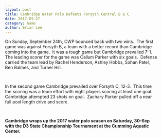 ```yaml
---
layout: post
title: Cambridge Water Polo Defeats Forsyth Central B & C
date: 2017-09-27
category: Game
author: Brian Lee
---
```


On Sunday, September 24th, CWP bounced back with two wins.  The first game was against Forsyth B, a team with a better record than Cambridge coming into the game.  It was a tough game but Cambridge prevailed 7-1.  The leading scorer for the game was Callum Parker with six goals.  Defense carried the team lead by Rachel Henderson, Ashley Hobbs, Sohan Patel, Ben Balmes, and Turner Hill.

<br>

In the second game Cambridge prevailed over Forsyth C, 12-3.  This time the scoring was a team effort with eight players scoring at least one goal.  Cambridge attempted 23 shots on goal.  Zachary Parker pulled off a near full pool length drive and score.

<br>

**Cambridge wraps up the 2017 water polo season on Saturday, 30-Sep with the D3 State Championship Tournament at the Cumming Aquatic Center.**
